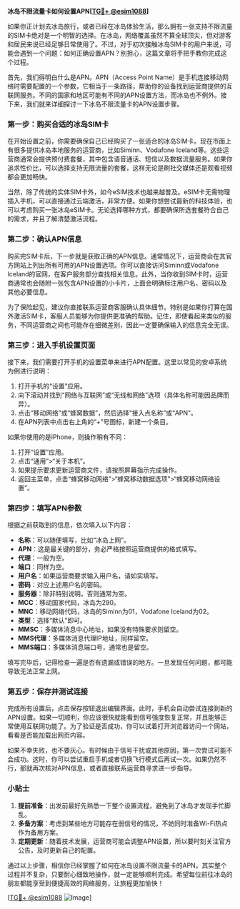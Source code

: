 **冰岛不限流量卡如何设置APN[[TG💪+ @esim1088](https://t.me/s/esim1088)]**

如果你正计划去冰岛旅行，或者已经在冰岛体验生活，那么拥有一张支持不限流量的SIM卡绝对是一个明智的选择。在冰岛，网络覆盖虽然不算全球顶尖，但对游客和居民来说已经足够日常使用了。不过，对于初次接触冰岛SIM卡的用户来说，可能会遇到一个问题：如何正确设置APN？别担心，这篇文章将手把手教你完成这个过程。

首先，我们得明白什么是APN。APN（Access Point Name）是手机连接移动网络时需要配置的一个参数，它相当于一条路径，帮助你的设备找到运营商提供的互联网服务。不同的国家和地区可能有不同的APN设置方法，而冰岛也不例外。接下来，我们就来详细探讨一下冰岛不限流量卡的APN设置步骤。

### **第一步：购买合适的冰岛SIM卡**

在开始设置之前，你需要确保自己已经购买了一张适合的冰岛SIM卡。现在市面上有很多提供冰岛本地服务的运营商，比如Siminn、Vodafone Iceland等。这些运营商通常会提供预付费套餐，其中包含语音通话、短信以及数据流量服务。如果你追求性价比，可以选择支持无限流量的套餐，这样无论是刷社交媒体还是观看视频都会更加畅快。

当然，除了传统的实体SIM卡外，如今eSIM技术也越来越普及。eSIM卡无需物理插入手机，可以直接通过云端激活，非常方便。如果你想尝试最新的科技体验，也可以考虑购买一张冰岛eSIM卡。无论选择哪种方式，都要确保所选套餐符合自己的需求，并且了解清楚激活流程。

### **第二步：确认APN信息**

购买完SIM卡后，下一步就是获取正确的APN信息。通常情况下，运营商会在其官方网站上列出所有可用的APN设置选项。你可以直接访问Siminn或Vodafone Iceland的官网，在客户服务部分查找相关信息。此外，当你收到SIM卡时，运营商通常也会随附一张包含APN设置的小卡片，上面会明确标注用户名、密码以及其他必要信息。

为了保险起见，建议你直接联系运营商客服确认具体细节。特别是如果你打算在国外激活SIM卡，客服人员能够为你提供更准确的帮助。记住，即使看起来类似的服务，不同运营商之间也可能存在细微差别，因此一定要确保输入的信息完全无误。

### **第三步：进入手机设置页面**

接下来，我们需要打开手机的设置菜单来进行APN配置。这里以常见的安卓系统为例进行说明：

1. 打开手机的“设置”应用。
2. 向下滚动并找到“网络与互联网”或“无线和网络”选项（具体名称可能因品牌而异）。
3. 点击“移动网络”或“蜂窝数据”，然后选择“接入点名称”或“APN”。
4. 在APN列表中点击右上角的“+”号图标，新建一个条目。

如果你使用的是iPhone，则操作稍有不同：

1. 打开“设置”应用。
2. 点击“通用”>“关于本机”。
3. 如果提示要求更新运营商文件，请按照屏幕指示完成操作。
4. 返回主菜单，点击“蜂窝移动网络”>“蜂窝移动数据选项”>“蜂窝移动网络设置”。

### **第四步：填写APN参数**

根据之前获取到的信息，依次填入以下内容：

- **名称**：可以随便填写，比如“冰岛上网”。
- **APN**：这是最关键的部分，务必严格按照运营商提供的格式填写。
- **代理**：一般为空。
- **端口**：同样为空。
- **用户名**：如果运营商要求输入用户名，请如实填写。
- **密码**：对应上述用户名的密码。
- **服务器**：除非特别说明，否则通常为空。
- **MCC**：移动国家代码，冰岛为290。
- **MNC**：移动网络代码，冰岛的Siminn为01，Vodafone Iceland为02。
- **类型**：选择“默认”即可。
- **MMSC**：多媒体消息中心地址，如果没有特殊要求则留空。
- **MMS代理**：多媒体消息代理IP地址，同样留空。
- **MMS端口**：多媒体消息端口号，通常也是留空。

填写完毕后，记得检查一遍是否有遗漏或错误的地方。一旦发现任何问题，都可能导致无法正常上网。

### **第五步：保存并测试连接**

完成所有设置后，点击保存按钮退出编辑界面。此时，手机会自动尝试连接到新的APN设置。如果一切顺利，你应该很快就能看到信号强度恢复正常，并且能够正常使用互联网功能了。为了验证是否成功，你可以试着打开浏览器访问一个网站，看看是否能加载出网页内容。

如果不幸失败，也不要灰心。有时候由于信号干扰或其他原因，第一次尝试可能不会成功。这时，你可以尝试重启手机或者切换飞行模式后再试一次。如果仍然不行，那就再次核对APN信息，或者直接联系运营商寻求进一步指导。

### **小贴士**

1. **提前准备**：出发前最好先熟悉一下整个设置流程，避免到了冰岛才发现手忙脚乱。
2. **多备方案**：考虑到某些地方可能存在弱信号的情况，不妨同时准备Wi-Fi热点作为备用方案。
3. **定期更新**：随着技术发展，运营商可能会调整APN设置，所以要时刻关注官方公告，及时更新自己的配置。

通过以上步骤，相信你已经掌握了如何在冰岛设置不限流量卡的APN。其实整个过程并不复杂，只要耐心细致地操作，就一定能够顺利完成。希望每位前往冰岛的朋友都能享受到便捷高效的网络服务，让旅程更加愉快！

[[TG💪+ @esim1088](https://t.me/s/esim1088) ![Image](https://i.postimg.cc/4NQfJmqS/Snipaste-2025-05-13-00-14-12.png)]